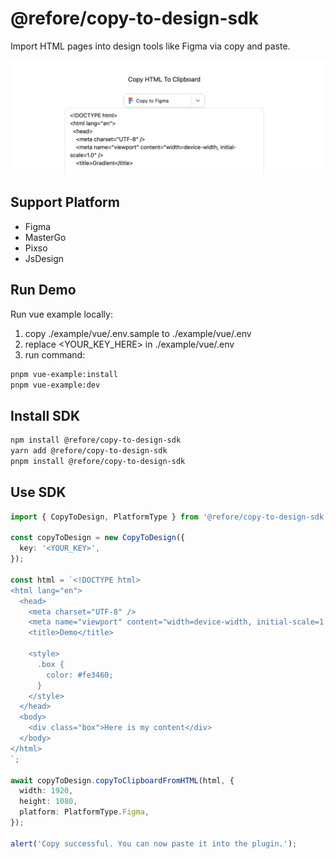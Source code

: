 # @refore/copy-to-design-sdk

Import HTML pages into design tools like Figma via copy and paste.

![](./assets/example-screenshot.png)

## Support Platform

- Figma
- MasterGo
- Pixso
- JsDesign

## Run Demo

Run vue example locally:

1. copy ./example/vue/.env.sample to ./example/vue/.env
2. replace <YOUR_KEY_HERE> in ./example/vue/.env
3. run command:

```bash
pnpm vue-example:install
pnpm vue-example:dev
```

## Install SDK

```bash
npm install @refore/copy-to-design-sdk
yarn add @refore/copy-to-design-sdk
pnpm install @refore/copy-to-design-sdk
```

## Use SDK

```typescript
import { CopyToDesign, PlatformType } from '@refore/copy-to-design-sdk';

const copyToDesign = new CopyToDesign({
  key: '<YOUR_KEY>',
});

const html = `<!DOCTYPE html>
<html lang="en">
  <head>
    <meta charset="UTF-8" />
    <meta name="viewport" content="width=device-width, initial-scale=1.0" />
    <title>Demo</title>

    <style>
      .box {
        color: #fe3460;
      }
    </style>
  </head>
  <body>
    <div class="box">Here is my content</div>
  </body>
</html>
`;

await copyToDesign.copyToClipboardFromHTML(html, {
  width: 1920,
  height: 1080,
  platform: PlatformType.Figma,
});

alert('Copy successful. You can now paste it into the plugin.');
```
